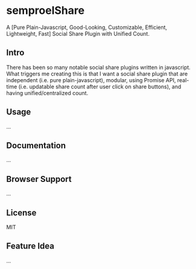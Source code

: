 # semproelShare
A [Pure Plain-Javascript, Good-Looking, Customizable, Efficient, Lightweight, Fast] Social Share Plugin with Unified Count.

## Intro
There has been so many notable social share plugins written in javascript. What triggers me creating this is that I want a social share plugin that are independent (i.e. pure plain-javascript), modular, using Promise API, real-time (i.e. updatable share count after user click on share buttons), and having unified/centralized count.

## Usage
...

## Documentation
...

## Browser Support
...

## License
MIT

## Feature Idea
...
